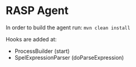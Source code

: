 # RASP Agent

In order to build the agent run:
    `mvn clean install`

Hooks are added at:
- ProcessBuilder (start)
- SpelExpressionParser (doParseExpression)
